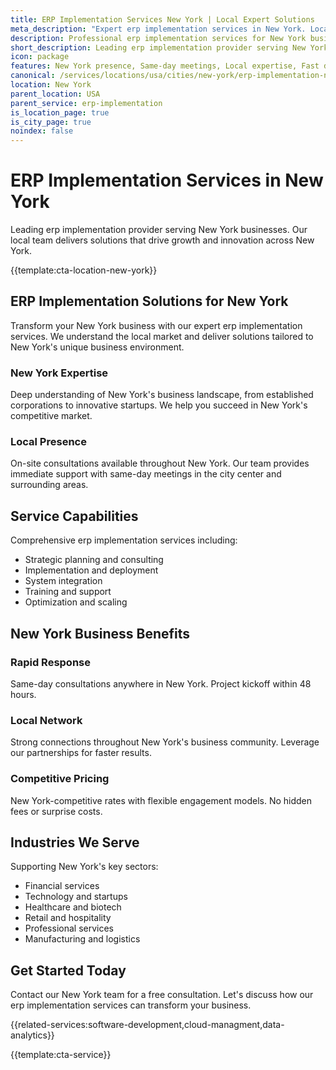 ```yaml
---
title: ERP Implementation Services New York | Local Expert Solutions
meta_description: "Expert erp implementation services in New York. Local team, same-day consultations, proven results. Transform your business today."
description: Professional erp implementation services for New York businesses
short_description: Leading erp implementation provider serving New York and New York.
icon: package
features: New York presence, Same-day meetings, Local expertise, Fast deployment, Competitive rates, Proven track record
canonical: /services/locations/usa/cities/new-york/erp-implementation-new-york.html
location: New York
parent_location: USA
parent_service: erp-implementation
is_location_page: true
is_city_page: true
noindex: false
---
```


# ERP Implementation Services in New York

Leading erp implementation provider serving New York businesses. Our local team delivers solutions that drive growth and innovation across New York.

{{template:cta-location-new-york}}

## ERP Implementation Solutions for New York

Transform your New York business with our expert erp implementation services. We understand the local market and deliver solutions tailored to New York's unique business environment.

### New York Expertise

Deep understanding of New York's business landscape, from established corporations to innovative startups. We help you succeed in New York's competitive market.

### Local Presence

On-site consultations available throughout New York. Our team provides immediate support with same-day meetings in the city center and surrounding areas.

## Service Capabilities

Comprehensive erp implementation services including:
- Strategic planning and consulting
- Implementation and deployment
- System integration
- Training and support
- Optimization and scaling

## New York Business Benefits

### Rapid Response
Same-day consultations anywhere in New York. Project kickoff within 48 hours.

### Local Network
Strong connections throughout New York's business community. Leverage our partnerships for faster results.

### Competitive Pricing
New York-competitive rates with flexible engagement models. No hidden fees or surprise costs.

## Industries We Serve

Supporting New York's key sectors:
- Financial services
- Technology and startups
- Healthcare and biotech
- Retail and hospitality
- Professional services
- Manufacturing and logistics

## Get Started Today

Contact our New York team for a free consultation. Let's discuss how our erp implementation services can transform your business.

{{related-services:software-development,cloud-managment,data-analytics}}

{{template:cta-service}}
